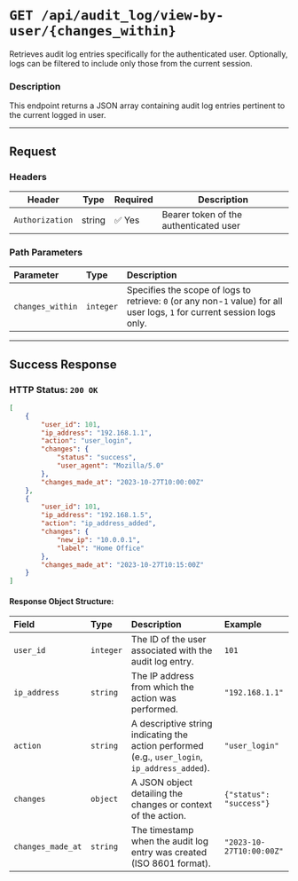# `GET /api/audit_log/view-by-user/{changes_within}`

Retrieves audit log entries specifically for the authenticated user. Optionally, logs can be filtered to include only
those from the current session.

### Description

This endpoint returns a JSON array containing audit log entries pertinent to the current logged in user.

---

## Request

### Headers

| Header          | Type   | Required | Description                            |
|-----------------|--------|----------|----------------------------------------|
| `Authorization` | string | ✅ Yes    | Bearer token of the authenticated user |

### Path Parameters

| Parameter        | Type      | Description                                                                                                               |
|:-----------------|:----------|:--------------------------------------------------------------------------------------------------------------------------|
| `changes_within` | `integer` | Specifies the scope of logs to retrieve: `0` (or any non-`1` value) for all user logs, `1` for current session logs only. |

---

## Success Response

### HTTP Status: `200 OK`

```json
[
    {
        "user_id": 101,
        "ip_address": "192.168.1.1",
        "action": "user_login",
        "changes": {
            "status": "success",
            "user_agent": "Mozilla/5.0"
        },
        "changes_made_at": "2023-10-27T10:00:00Z"
    },
    {
        "user_id": 101,
        "ip_address": "192.168.1.5",
        "action": "ip_address_added",
        "changes": {
            "new_ip": "10.0.0.1",
            "label": "Home Office"
        },
        "changes_made_at": "2023-10-27T10:15:00Z"
    }
]
```

#### Response Object Structure:

| Field             | Type      | Description                                                                                    | Example                  |
|:------------------|:----------|:-----------------------------------------------------------------------------------------------|:-------------------------|
| `user_id`         | `integer` | The ID of the user associated with the audit log entry.                                        | `101`                    |
| `ip_address`      | `string`  | The IP address from which the action was performed.                                            | `"192.168.1.1"`          |
| `action`          | `string`  | A descriptive string indicating the action performed (e.g., `user_login`, `ip_address_added`). | `"user_login"`           |
| `changes`         | `object`  | A JSON object detailing the changes or context of the action.                                  | `{"status": "success"}`  |
| `changes_made_at` | `string`  | The timestamp when the audit log entry was created (ISO 8601 format).                          | `"2023-10-27T10:00:00Z"` |

